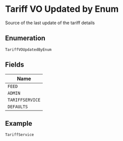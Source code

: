 
# Tariff VO Updated by Enum

Source of the last update of the tariff details

## Enumeration

`TariffVOUpdatedByEnum`

## Fields

| Name |
|  --- |
| `FEED` |
| `ADMIN` |
| `TARIFFSERVICE` |
| `DEFAULTS` |

## Example

```
TariffService
```

